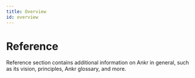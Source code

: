 ```yaml
---
title: Overview
id: overview
---
```


# Reference

Reference section contains additional information on Ankr in general, such as its vision, principles, Ankr glossary, and more.

 

